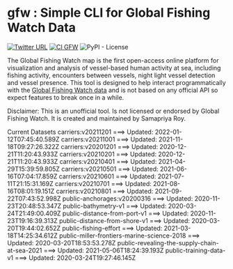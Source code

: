 # gfw : Simple CLI for Global Fishing Watch Data

[![Twitter URL](https://img.shields.io/twitter/follow/samapriyaroy?style=social)](https://twitter.com/intent/follow?screen_name=samapriyaroy)
[![CI GFW](https://github.com/samapriya/gfw/actions/workflows/CI.yml/badge.svg)](https://github.com/samapriya/gfw/actions/workflows/CI.yml)
![PyPI - License](https://img.shields.io/pypi/l/gfw)

The Global Fishing Watch map is the first open-access online platform for visualization and analysis of vessel-based human activity at sea, including fishing activity, encounters between vessels, night light vessel detection and vessel presence. This tool is designed to help interact programmatically with the [Global Fishing Watch data](https://globalfishingwatch.org/datasets-and-code/) and is not based on any official API so expect features to break once in a while.

Disclaimer: This is an unofficial tool. Is not licensed or endorsed by Global Fishing Watch. It is created and maintained by Samapriya Roy.

Current Datasets
carriers:v20211201 ===> Updated: 2022-01-12T07:45:40.589Z
carriers:v20211001 ===> Updated: 2021-11-18T09:27:26.322Z
carriers:v20201201 ===> Updated: 2020-12-21T11:20:43.933Z
carriers:v20210201 ===> Updated: 2020-12-21T11:20:43.933Z
carriers:v20210401 ===> Updated: 2021-04-29T15:39:59.805Z
carriers:v20210501 ===> Updated: 2021-06-16T07:04:17.859Z
carriers:v20210601 ===> Updated: 2021-07-11T21:15:31.169Z
carriers:v20210701 ===> Updated: 2021-08-16T08:01:19.151Z
carriers:v20210801 ===> Updated: 2021-09-22T07:43:52.998Z
public-anchorages:v20200316 ===> Updated: 2020-11-23T20:48:53.347Z
public-bathymetry-v1 ===> Updated: 2020-03-24T21:49:00.409Z
public-distance-from-port-v1 ===> Updated: 2020-11-23T19:16:39.313Z
public-distance-from-shore-v1 ===> Updated: 2020-03-20T19:44:02.652Z
public-fishing-effort ===> Updated: 2021-03-18T14:25:34.612Z
public-miller-frontiers-marine-science-2018 ===> Updated: 2020-03-20T18:53:53.278Z
public-revealing-the-supply-chain-at-sea-2021 ===> Updated: 2021-05-06T18:24:39.193Z
public-training-data-v1 ===> Updated: 2020-03-24T19:27:46.145Z
